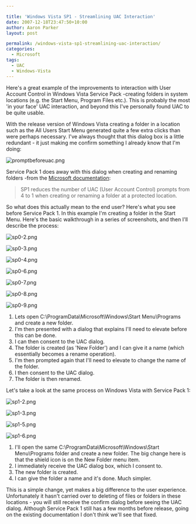 ```yaml
---

title: 'Windows Vista SP1 - Streamlining UAC Interaction'
date: 2007-12-18T23:47:50+10:00
author: Aaron Parker
layout: post

permalink: /windows-vista-sp1-streamlining-uac-interaction/
categories:
  - Microsoft
tags:
  - UAC
  - Windows-Vista
---
```

Here's a great example of the improvements to interaction with User Account Control in Windows Vista Service Pack -creating folders in system locations (e.g. the Start Menu, Program Files etc.). This is probably the most 'in your face' UAC interaction, and beyond this I've personally found UAC to be quite usable.

With the release version of Windows Vista creating a folder in a location such as the All Users Start Menu generated quite a few extra clicks than were perhaps necessary. I've always thought that this dialog box is a little redundant - it just making me confirm something I already know that I'm doing:

![promptbeforeuac.png]({{site.baseurl}}/media/2007/12/promptbeforeuac.png)

Service Pack 1 does away with this dialog when creating and renaming folders -from the [Microsoft documentation](http://technet2.microsoft.com/WindowsVista/en/library/005f921e-f706-401e-abb5-eec42ea0a03e1033.mspx?mfr=true):

> SP1 reduces the number of UAC (User Account Control) prompts from 4 to 1 when creating or renaming a folder at a protected location.

So what does this actually mean to the end user? Here's what you see before Service Pack 1. In this example I'm creating a folder in the Start Menu. Here's the basic walkthrough in a series of screenshots, and then I'll describe the process:

![sp0-2.png]({{site.baseurl}}/media/2007/12/sp0-2.png)

![sp0-3.png]({{site.baseurl}}/media/2007/12/sp0-3.png)

![sp0-4.png]({{site.baseurl}}/media/2007/12/sp0-4.png)

![sp0-6.png]({{site.baseurl}}/media/2007/12/sp0-6.png)

![sp0-7.png]({{site.baseurl}}/media/2007/12/sp0-7.png)

![sp0-8.png]({{site.baseurl}}/media/2007/12/sp0-8.png)

![sp0-9.png]({{site.baseurl}}/media/2007/12/sp0-9.png)

  1. Lets open C:\ProgramData\Microsoft\Windows\Start Menu\Programs and create a new folder.
  2. I'm then presented with a dialog that explains I'll need to elevate before this can be done.
  3. I can then consent to the UAC dialog.
  4. The folder is created (as 'New Folder') and I can give it a name (which essentially becomes a rename operation).
  5. I'm then prompted again that I'll need to elevate to change the name of the folder.
  6. I then consent to the UAC dialog.
  7. The folder is then renamed.

Let's take a look at the same process on Windows Vista with Service Pack 1:

![sp1-2.png]({{site.baseurl}}/media/2007/12/sp1-2.png)

![sp1-3.png]({{site.baseurl}}/media/2007/12/sp1-3.png)

![sp1-5.png]({{site.baseurl}}/media/2007/12/sp1-5.png)

![sp1-6.png]({{site.baseurl}}/media/2007/12/sp1-6.png)

  1. I'll open the same C:\ProgramData\Microsoft\Windows\Start Menu\Programs folder and create a new folder. The big change here is that the shield icon is on the New Folder menu item.
  2. I immediately receive the UAC dialog box, which I consent to.
  3. The new folder is created.
  4. I can give the folder a name and it's done. Much simpler.

This is a simple change, yet makes a big difference to the user experience. Unfortunately it hasn't carried over to deleting of files or folders in these locations - you will still receive the confirm dialog before seeing the UAC dialog. Although Service Pack 1 still has a few months before release, going on the existing documentation I don't think we'll see that fixed.
